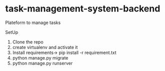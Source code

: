 # task-management-system-backend
Plateform to manage tasks

SetUp
1. Clone the repo
2. create virtualenv and activate it
3. Install requirements-> pip install -r requirement.txt
4. python manage.py migrate
3. python manage.py runserver
